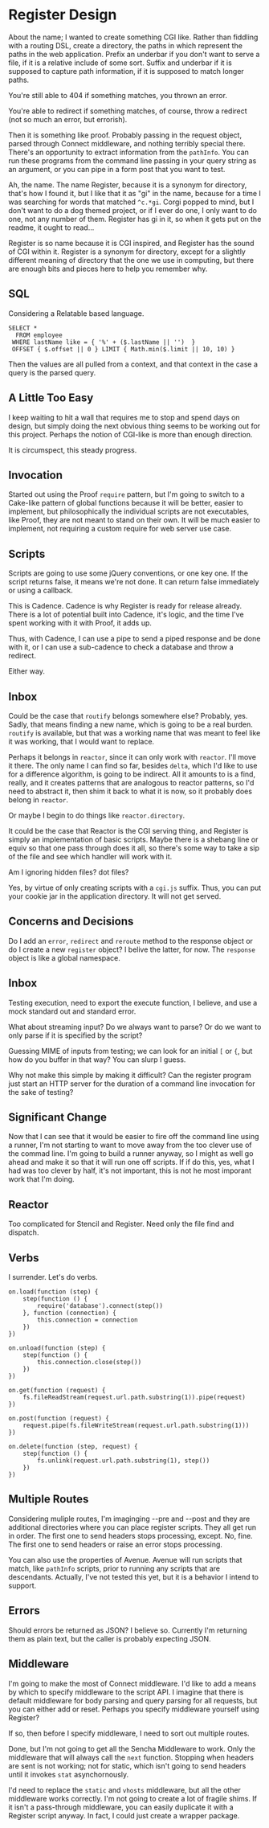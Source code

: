 # Register Design

About the name; I wanted to create something CGI like. Rather than fiddling with
a routing DSL, create a directory, the paths in which represent the paths in the
web application. Prefix an underbar if you don't want to serve a file, if it is
a relative include of some sort. Suffix and underbar if it is supposed to
capture path information, if it is supposed to match longer paths.

You're still able to 404 if something matches, you thrown an error.

You're able to redirect if something matches, of course, throw a redirect (not
so much an error, but errorish).

Then it is something like proof. Probably passing in the request object, parsed
through Connect middleware, and nothing terribly special there. There's an
opportunity to extract information from the `pathInfo`. You can run these
programs from the command line passing in your query string as an argument, or
you can pipe in a form post that you want to test.

Ah, the name. The name Register, because it is a synonym for directory, that's
how I found it, but I like that it as "gi" in the name, because for a time I was
searching for words that matched `^c.*gi`. Corgi popped to mind, but I don't
want to do a dog themed project, or if I ever do one, I only want to do one, not
any number of them. Register has gi in it, so when it gets put on the readme, it
ought to read...

Register is so name because it is CGI inspired, and Register has the sound of
CGI within it. Register is a synonym for directory, except for a slightly
different meaning of directory that the one we use in computing, but there are
enough bits and pieces here to help you remember why.

## SQL

Considering a Relatable based language.

```
SELECT *
  FROM employee
 WHERE lastName like = { '%' + ($.lastName || '')  }
 OFFSET { $.offset || 0 } LIMIT { Math.min($.limit || 10, 10) }
```

Then the values are all pulled from a context, and that context in the case a
query is the parsed query.

## A Little Too Easy

I keep waiting to hit a wall that requires me to stop and spend days on design,
but simply doing the next obvious thing seems to be working out for this
project.  Perhaps the notion of CGI-like is more than enough direction.

It is circumspect, this steady progress.

## Invocation

Started out using the Proof `require` pattern, but I'm going to switch to a
Cake-like pattern of global functions because it will be better, easier to
implement, but philosophically the individual scripts are not executables, like
Proof, they are not meant to stand on their own. It will be much easier to
implement, not requiring a custom require for web server use case.

## Scripts

Scripts are going to use some jQuery conventions, or one key one. If the script
returns false, it means we're not done. It can return false immediately or using
a callback.

This is Cadence. Cadence is why Register is ready for release already. There is
a lot of potential built into Cadence, it's logic, and the time I've spent
working with it with Proof, it adds up.

Thus, with Cadence, I can use a pipe to send a piped response and be done with
it, or I can use a sub-cadence to check a database and throw a redirect.

Either way.

## Inbox

Could be the case that `routify` belongs somewhere else? Probably, yes. Sadly,
that means finding a new name, which is going to be a real burden. `routify` is
available, but that was a working name that was meant to feel like it was
working, that I would want to replace.

Perhaps it belongs in `reactor`, since it can only work with `reactor`. I'll
move it there. The only name I can find so far, besides `delta`, which I'd like
to use for a difference algorithm, is going to be indirect. All it amounts to is
a find, really, and it creates patterns that are analogous to reactor patterns,
so I'd need to abstract it, then shim it back to what it is now, so it probably
does belong in `reactor`.

Or maybe I begin to do things like `reactor.directory`.

It could be the case that Reactor is the CGI serving thing, and Register is
simply an implementation of basic scripts. Maybe there is a shebang line or
equiv so that one pass through does it all, so there's some way to take a sip of
the file and see which handler will work with it.

Am I ignoring hidden files? dot files?

Yes, by virtue of only creating scripts with a `cgi.js` suffix. Thus, you can
put your cookie jar in the application directory. It will not get served.

## Concerns and Decisions

Do I add an `error`, `redirect` and `reroute` method to the response object or
do I create a new `register` object? I belive the latter, for now. The
`response` object is like a global namespace.

## Inbox

Testing execution, need to export the execute function, I believe, and use a
mock standard out and standard error.

What about streaming input? Do we always want to parse? Or do we want to only
parse if it is specified by the script?

Guessing MIME of inputs from testing; we can look for an initial `[` or `{`, but
how do you buffer in that way? You can slurp I guess.

Why not make this simple by making it difficult? Can the register program just
start an HTTP server for the duration of a command line invocation for the sake
of testing?

## Significant Change

Now that I can see that it would be easier to fire off the command line using a
runner, I'm not starting to want to move away from the too clever use of the
commad line. I'm going to build a runner anyway, so I might as well go ahead
and make it so that it will run one off scripts. If if do this, yes, what I had
was too clever by half, it's not important, this is not he most imporant work
that I'm doing.

## Reactor

Too complicated for Stencil and Register. Need only the file find and dispatch.

## Verbs

I surrender. Let's do verbs.

```
on.load(function (step) {
    step(function () {
        require('database').connect(step())
    }, function (connection) {
        this.connection = connection
    })
})

on.unload(function (step) {
    step(function () {
        this.connection.close(step())
    })
})

on.get(function (request) {
    fs.fileReadStream(request.url.path.substring(1)).pipe(request)
})

on.post(function (request) {
    request.pipe(fs.fileWriteStream(request.url.path.substring(1)))
})

on.delete(function (step, request) {
    step(function () {
        fs.unlink(request.url.path.substring(1), step())
    })
})
```

## Multiple Routes

Considering muliple routes, I'm imaginging --pre and --post and they are
additional directories where you can place register scripts. They all get run in
order. The first one to send headers stops processing, except. No, fine. The
first one to send headers or raise an error stops processing.

You can also use the properties of Avenue. Avenue will run scripts that match,
like `pathInfo` scripts, prior to running any scripts that are descendants.
Actually, I've not tested this yet, but it is a behavior I intend to support.

## Errors

Should errors be returned as JSON? I believe so. Currently I'm returning them as
plain text, but the caller is probably expecting JSON.

## Middleware

I'm going to make the most of Connect middleware. I'd like to add a means by
which to specify middleware to the script API. I imagine that there is default
middleware for body parsing and query parsing for all requests, but you can
either add or reset. Perhaps you specify middleware yourself using Register?

If so, then before I specify middleware, I need to sort out multiple routes.

Done, but I'm not going to get all the Sencha Middleware to work. Only the
middleware that will always call the `next` function. Stopping when headers are
sent is not working; not for static, which isn't going to send headers until it
invokes `stat` asynchornously.

I'd need to replace the `static` and `vhosts` middleware, but all the other
middleware works correctly. I'm not going to create a lot of fragile shims. If
it isn't a pass-through middleware, you can easily duplicate it with a Register
script anyway. In fact, I could just create a wrapper package.
